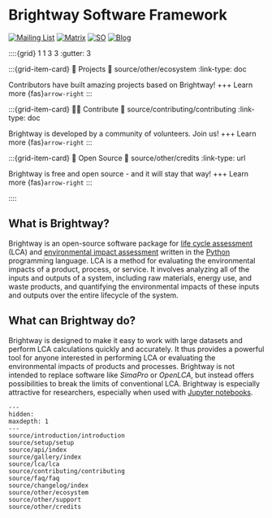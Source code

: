# Brightway Software Framework

[![Mailing List](https://img.shields.io/badge/Community-Mailing%20List-blue.svg?style=flat&logo=Minutemailer&logoColor=white)](https://brightway.groups.io/)
[![Matrix](https://img.shields.io/badge/Community-Chat-ed1965.svg?style=flat&logo=Matrix&logoColor=white)](https://app.element.io/#/room/#brightway/community:matrix.org)
[![SO](https://img.shields.io/badge/Community-Questions-f48024.svg?style=flat&logo=Stack%20Overflow&logoColor=white)](https://stackoverflow.com/questions/tagged/brightway)
[![Blog](https://img.shields.io/badge/Development-Blog-lightgrey.svg?style=flat&logo=Blogger&logoColor=white)](https://chris.mutel.org/)

::::{grid} 1 1 3 3
:gutter: 3

:::{grid-item-card} 🌿 Projects
:link: source/other/ecosystem
:link-type: doc

Contributors have built amazing projects based on Brightway!
+++
Learn more {fas}`arrow-right`
:::

:::{grid-item-card} 👩‍💻 Contribute
:link: source/contributing/contributing
:link-type: doc

Brightway is developed by a community of volunteers. Join us!
+++
Learn more {fas}`arrow-right`
:::

:::{grid-item-card} 📜 Open Source
:link: source/other/credits
:link-type: url

Brightway is free and open source - and it will stay that way!
+++
Learn more {fas}`arrow-right`
:::

::::

## What is Brightway?

Brightway is an open-source software package for [life cycle assessment](https://en.wikipedia.org/wiki/Life-cycle_assessment) (LCA) and [environmental impact assessment](https://en.wikipedia.org/wiki/Environmental_impact_assessment) written in the [Python](https://www.python.org/) programming language. LCA is a method for evaluating the environmental impacts of a product, process, or service. It involves analyzing all of the inputs and outputs of a system, including raw materials, energy use, and waste products, and quantifying the environmental impacts of these inputs and outputs over the entire lifecycle of the system. 

## What can Brightway do?

Brightway is designed to make it easy to work with large datasets and perform LCA calculations quickly and accurately. It thus provides a powerful tool for anyone interested in performing LCA or evaluating the environmental impacts of products and processes. Brightway is not intended to replace software like _SimaPro_ or _OpenLCA_, but instead offers possibilities to break the limits of conventional LCA. Brightway is especially attractive for researchers, especially when used with [Jupyter notebooks](https://jupyter.org/).

```{toctree}
---
hidden:
maxdepth: 1
---
source/introduction/introduction
source/setup/setup
source/api/index
source/gallery/index
source/lca/lca
source/contributing/contributing
source/faq/faq
source/changelog/index
source/other/ecosystem
source/other/support
source/other/credits
```